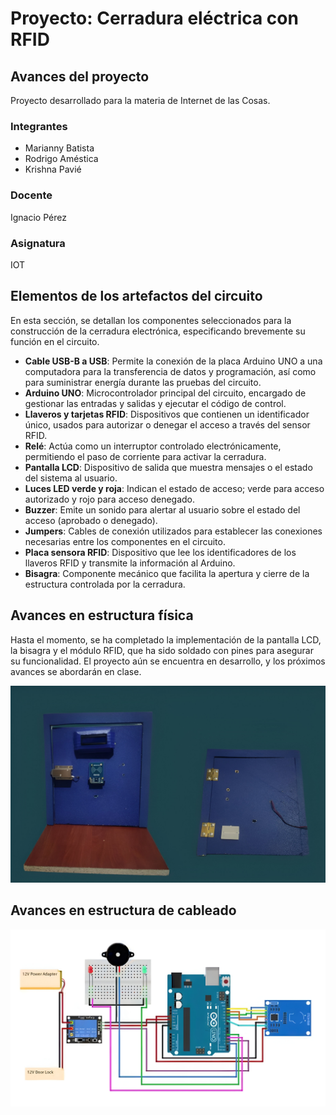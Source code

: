 # Proyecto: Cerradura eléctrica con RFID

## Avances del proyecto

Proyecto desarrollado para la materia de Internet de las Cosas.

### Integrantes

- Marianny Batista
- Rodrigo Améstica
- Krishna Pavié

### Docente

Ignacio Pérez

### Asignatura

IOT

## Elementos de los artefactos del circuito

En esta sección, se detallan los componentes seleccionados para la construcción de la cerradura electrónica, especificando brevemente su función en el circuito.

- **Cable USB-B a USB**: Permite la conexión de la placa Arduino UNO a una computadora para la transferencia de datos y programación, así como para suministrar energía durante las pruebas del circuito.
- **Arduino UNO**: Microcontrolador principal del circuito, encargado de gestionar las entradas y salidas y ejecutar el código de control.
- **Llaveros y tarjetas RFID**: Dispositivos que contienen un identificador único, usados para autorizar o denegar el acceso a través del sensor RFID.
- **Relé**: Actúa como un interruptor controlado electrónicamente, permitiendo el paso de corriente para activar la cerradura.
- **Pantalla LCD**: Dispositivo de salida que muestra mensajes o el estado del sistema al usuario.
- **Luces LED verde y roja**: Indican el estado de acceso; verde para acceso autorizado y rojo para acceso denegado.
- **Buzzer**: Emite un sonido para alertar al usuario sobre el estado del acceso (aprobado o denegado).
- **Jumpers**: Cables de conexión utilizados para establecer las conexiones necesarias entre los componentes en el circuito.
- **Placa sensora RFID**: Dispositivo que lee los identificadores de los llaveros RFID y transmite la información al Arduino.
- **Bisagra**: Componente mecánico que facilita la apertura y cierre de la estructura controlada por la cerradura.

## Avances en estructura física

Hasta el momento, se ha completado la implementación de la pantalla LCD, la bisagra y el módulo RFID, que ha sido soldado con pines para asegurar su funcionalidad. El proyecto aún se encuentra en desarrollo, y los próximos avances se abordarán en clase.

![Avances](image/avances.jpeg)

## Avances en estructura de cableado

![cableado](image/rfidsimulador.jpeg)
